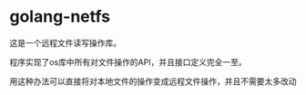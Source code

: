 # golang-netfs

这是一个远程文件读写操作库。

程序实现了os库中所有对文件操作的API，并且接口定义完全一至。

用这种办法可以直接将对本地文件的操作变成远程文件操作，并且不需要太多改动


